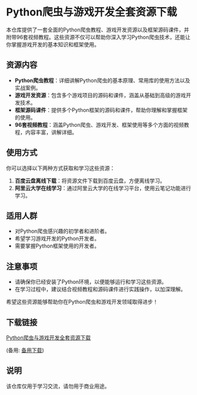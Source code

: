 # Python爬虫与游戏开发全套资源下载

本仓库提供了一套全面的Python爬虫教程、游戏开发资源以及框架源码课件，并附带96套视频教程。这些资源不仅可以帮助你深入学习Python爬虫技术，还能让你掌握游戏开发的基本知识和框架使用。

## 资源内容

- **Python爬虫教程**：详细讲解Python爬虫的基本原理、常用库的使用方法以及实战案例。
- **游戏开发资源**：包含多个游戏项目的源码和课件，涵盖从基础到高级的游戏开发技术。
- **框架源码课件**：提供多个Python框架的源码和课件，帮助你理解和掌握框架的使用。
- **96套视频教程**：涵盖Python爬虫、游戏开发、框架使用等多个方面的视频教程，内容丰富，讲解详细。

## 使用方式

你可以选择以下两种方式获取和学习这些资源：

1. **百度云盘离线下载**：将资源文件下载到百度云盘，方便离线学习。
2. **阿里云大学在线学习**：通过阿里云大学的在线学习平台，使用云笔记功能进行学习。

## 适用人群

- 对Python爬虫感兴趣的初学者和进阶者。
- 希望学习游戏开发的Python开发者。
- 需要掌握Python框架使用的开发者。

## 注意事项

- 请确保你已经安装了Python环境，以便能够运行和学习这些资源。
- 在学习过程中，建议结合视频教程和源码课件进行实践操作，以加深理解。

希望这些资源能够帮助你在Python爬虫和游戏开发领域取得进步！

## 下载链接
[Python爬虫与游戏开发全套资源下载](https://pan.quark.cn/s/02d8f865fde8) 

(备用: [备用下载](https://pan.baidu.com/s/1bbQJi0k8svw-WEvt_T8cJg?pwd=1234))

## 说明

该仓库仅用于学习交流，请勿用于商业用途。
